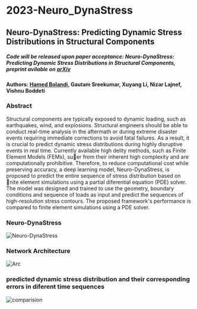 # 2023-Neuro_DynaStress
## Neuro-DynaStress: Predicting Dynamic Stress Distributions in Structural Components
##### Code will be released upon paper acceptance: Neuro-DynaStress: Predicting Dynamic Stress Distributions in Structural Components, preprint avilable on [arXiv](https://arxiv.org/abs/2301.02580)

#### Authors: [Hamed Bolandi](https://bolandih.github.io/), Gautam Sreekumar, Xuyang Li, Nizar Lajnef, Vishnu Boddeti

### Abstract
Structural components are typically exposed to dynamic loading, such as earthquakes, wind, and explosions. Structural engineers should be able to conduct real-time analysis in the aftermath or during extreme
disaster events requiring immediate corrections to avoid fatal failures. As a result, it is crucial to predict dynamic stress distributions during highly disruptive events in real time. Currently available high delity methods, such as Finite Element Models (FEMs), suer from their inherent high complexity and are computationally prohibitive. Therefore, to reduce computational cost while preserving accuracy, a deep learning model, Neuro-DynaStress, is proposed to
predict the entire sequence of stress distribution based on nite element simulations using a partial diferential equation (PDE) solver. The model was designed and trained to use the geometry, boundary conditions and sequence of loads as input and predict the sequences of high-resolution stress contours. The proposed framework's performance is compared to finite element simulations using a PDE solver.

### Neuro-DynaStress
![Neuro-DynaStress](https://github.com/bolandih/bolandih.github.io/blob/gh-pages/Images/Neuro-DynaStress_Page_02.png)

### Network Architecture
![Arc](https://github.com/bolandih/bolandih.github.io/blob/gh-pages/Images/Neuro-DynaStress.png)

### predicted dynamic stress distribution and their corresponding errors in diferent time sequences
![comparision](https://github.com/bolandih/bolandih.github.io/blob/gh-pages/Images/paper3-comparision.png)
